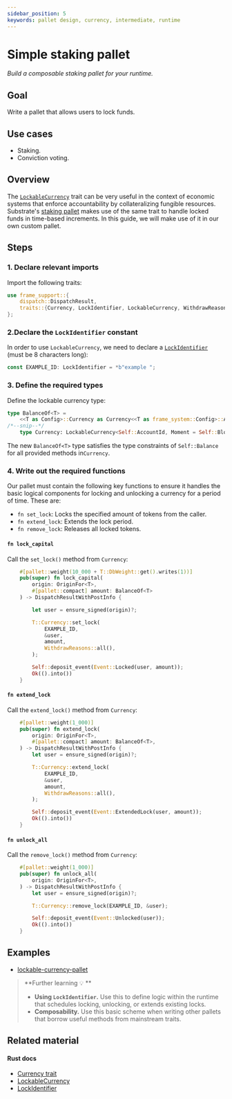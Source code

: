 ```yaml
---
sidebar_position: 5
keywords: pallet design, currency, intermediate, runtime
---
```


# Simple staking pallet

_Build a composable staking pallet for your runtime._

## Goal

Write a pallet that allows users to lock funds.

## Use cases

- Staking.
- Conviction voting.

## Overview

The [`LockableCurrency`][lockable-rustdocs] trait can be very useful in the context of economic systems that enforce accountability by collateralizing fungible resources.
Substrate's [staking pallet][staking-frame] makes use of the same trait to handle locked funds in time-based increments. In
this guide, we will make use of it in our own custom pallet.

## Steps

### 1. Declare relevant imports

Import the following traits:

```rust
use frame_support::{
	dispatch::DispatchResult,
	traits::{Currency, LockIdentifier, LockableCurrency, WithdrawReasons},
};
```

### 2.Declare the `LockIdentifier` constant

In order to use `LockableCurrency`, we need to declare a [`LockIdentifier`][lockidentifier-rustdocs] (must be 8 characters long):

```rust
const EXAMPLE_ID: LockIdentifier = *b"example ";
```

### 3. Define the required types

Define the lockable currency type:

```rust
type BalanceOf<T> =
	<<T as Config>::Currency as Currency<<T as frame_system::Config>::AccountId>>::Balance;
/*--snip--*/
	type Currency: LockableCurrency<Self::AccountId, Moment = Self::BlockNumber>;
```

The new `BalanceOf<T>` type satisfies the type constraints of `Self::Balance` for all provided
methods in`Currency`.

### 4. Write out the required functions

Our pallet must contain the following key functions to ensure it handles the basic logical components for locking and
unlocking a currency for a period of time. These are:

- `fn set_lock`: Locks the specified amount of tokens from the caller.
- `fn extend_lock`: Extends the lock period.
- `fn remove_lock`: Releases all locked tokens.

#### `fn lock_capital`

Call the `set_lock()` method from `Currency`:

```rust
	#[pallet::weight(10_000 + T::DbWeight::get().writes(1))]
	pub(super) fn lock_capital(
		origin: OriginFor<T>,
		#[pallet::compact] amount: BalanceOf<T>
	) -> DispatchResultWithPostInfo {

		let user = ensure_signed(origin)?;

		T::Currency::set_lock(
			EXAMPLE_ID,
			&user,
			amount,
			WithdrawReasons::all(),
		);

		Self::deposit_event(Event::Locked(user, amount));
		Ok(().into())
	}
```

#### `fn extend_lock`

Call the `extend_lock()` method from `Currency`:

```rust
	#[pallet::weight(1_000)]
	pub(super) fn extend_lock(
		origin: OriginFor<T>,
		#[pallet::compact] amount: BalanceOf<T>,
	) -> DispatchResultWithPostInfo {
		let user = ensure_signed(origin)?;

		T::Currency::extend_lock(
			EXAMPLE_ID,
			&user,
			amount,
			WithdrawReasons::all(),
		);

		Self::deposit_event(Event::ExtendedLock(user, amount));
		Ok(().into())
	}
```

#### `fn unlock_all`

Call the `remove_lock()` method from `Currency`:

```rust
	#[pallet::weight(1_000)]
	pub(super) fn unlock_all(
		origin: OriginFor<T>,
	) -> DispatchResultWithPostInfo {
		let user = ensure_signed(origin)?;

		T::Currency::remove_lock(EXAMPLE_ID, &user);

		Self::deposit_event(Event::Unlocked(user));
		Ok(().into())
	}
```

## Examples

- [lockable-currency-pallet](https://github.com/substrate-developer-hub/substrate-how-to-guides/blob/main/example-code/template-node/pallets/lockable-currency/src/lib.rs)

> **Further learning 💡 **
>
> - **Using `LockIdentifier`.** Use this to define logic within the runtime that schedules locking, unlocking, or extends existing locks.
> - **Composability.** Use this basic scheme when writing other pallets that borrow useful methods from mainstream traits.

## Related material

#### Rust docs

- [Currency trait](https://substrate.dev/rustdocs/latest/frame_support/traits/trait.Currency.html)
- [LockableCurrency][lockable-rustdocs]
- [LockIdentifier][lockidentifier-rustdocs]

[staking-frame]: https://substrate.dev/rustdocs/latest/pallet_staking/index.html
[lockable-rustdocs]: https://substrate.dev/rustdocs/latest/frame_support/traits/trait.LockableCurrency.html
[lockidentifier-rustdocs]: https://substrate.dev/rustdocs/latest/frame_support/traits/type.LockIdentifier.html
